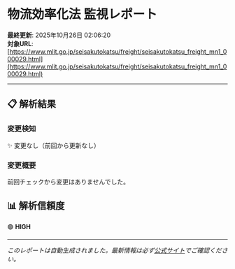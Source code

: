 # 物流効率化法 監視レポート

**最終更新**: 2025年10月26日 02:06:20  
**対象URL**: [https://www.mlit.go.jp/seisakutokatsu/freight/seisakutokatsu_freight_mn1_000029.html](https://www.mlit.go.jp/seisakutokatsu/freight/seisakutokatsu_freight_mn1_000029.html)

---

## 📋 解析結果

### 変更検知

✨ 変更なし（前回から更新なし）

### 変更概要

前回チェックから変更はありませんでした。

## 📊 解析信頼度

🟢 **HIGH**

---

*このレポートは自動生成されました。最新情報は必ず[公式サイト](https://www.mlit.go.jp/seisakutokatsu/freight/seisakutokatsu_freight_mn1_000029.html)でご確認ください。*
